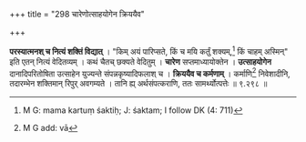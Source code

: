 +++
title = "298 चारेणोत्साहयोगेन क्रिययैव"

+++


**परस्यात्मनश् च नित्यं शक्तिं विद्यात्** । "किम् अयं पारिप्सते, किं च मयि कर्तुं शक्यम्,[^७५५] किं चाहम् अस्मिन्" इति एतन् नित्यं वेदितव्यम् । कथं चैतच् छक्यते वेदितुम् । **चारेण** सप्तमाध्यायोक्तेन । **उत्साहयोगेन** दानादिपरितोषिता उत्साहेन युज्यन्ते संपन्नकृष्यादिफलाश् च । **क्रिययैव च कर्मणाम्** । कर्माणि[^७५६] निवेशादीनि, तदारम्भेन शक्तिमान् रिपुर् अवगम्यते । तानि ह्य् अर्थसंपत्कराणि, ततः सामर्थ्योत्पत्तेः ॥ ९.२९८ ॥


[^७५६]:
     M G add: vā


[^७५५]:
     M G: mama kartuṃ śaktiḥ; J: śaktam; I follow DK (4: 711)
